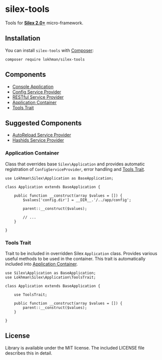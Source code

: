 # silex-tools
Tools for [**Silex 2.0+**](http://silex.sensiolabs.org/) micro-framework.

## <a name="installation"></a>Installation
You can install `silex-tools` with [Composer](http://getcomposer.org):

    composer require lokhman/silex-tools

## <a name="components"></a>Components
- [Console Application](https://github.com/lokhman/silex-console)
- [Config Service Provider](https://github.com/lokhman/silex-config)
- [RESTful Service Provider](https://github.com/lokhman/silex-restful)
- [Application Container](#application-container)
- [Tools Trait](#tools-trait)

## <a name="suggested-components"></a>Suggested Components
- [AutoReload Service Provider](https://github.com/lokhman/silex-autoreload)
- [Hashids Service Provider](https://github.com/lokhman/silex-hashids)

### <a name="application-container"></a>Application Container
Class that overrides base `Silex\Application` and provides automatic registration of `ConfigServiceProvider`, error
handling and [Tools Trait](#tools-trait).

    use Lokhman\Silex\Application as BaseApplication;

    class Application extends BaseApplication {

        public function __construct(array $values = []) {
            $values['config.dir'] = __DIR__.'/../app/config';

            parent::__construct($values);

            // ...
        }

    }

### <a name="tools-trait"></a>Tools Trait
Trait to be included in overridden Silex `Application` class. Provides various useful methods to be used in the
container. This trait is automatically included into [Application Container](#application-container).

    use Silex\Application as BaseApplication;
    use Lokhman\Silex\Application\ToolsTrait;

    class Application extends BaseApplication {

        use ToolsTrait;

        public function __construct(array $values = []) {
            parent::__construct($values);
        }

    }

## <a name="license"></a>License
Library is available under the MIT license. The included LICENSE file describes this in detail.
